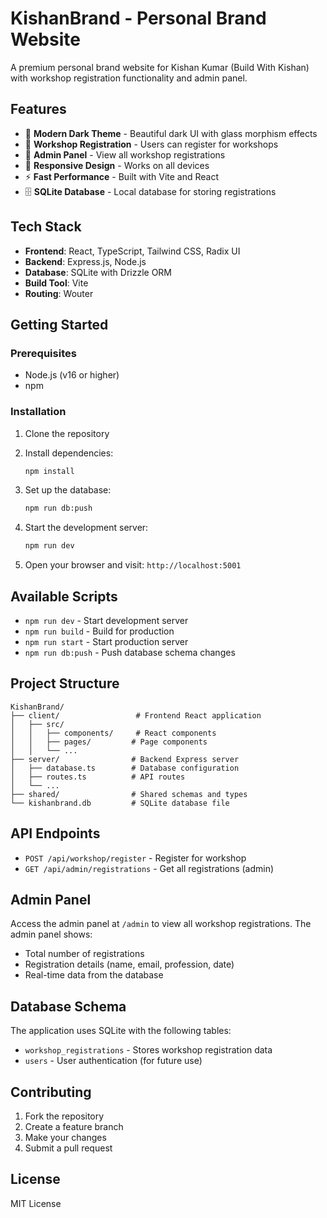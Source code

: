# KishanBrand - Personal Brand Website

A premium personal brand website for Kishan Kumar (Build With Kishan) with workshop registration functionality and admin panel.

## Features

- 🎨 **Modern Dark Theme** - Beautiful dark UI with glass morphism effects
- 📝 **Workshop Registration** - Users can register for workshops
- 🔐 **Admin Panel** - View all workshop registrations
- 📱 **Responsive Design** - Works on all devices
- ⚡ **Fast Performance** - Built with Vite and React
- 🗄️ **SQLite Database** - Local database for storing registrations

## Tech Stack

- **Frontend**: React, TypeScript, Tailwind CSS, Radix UI
- **Backend**: Express.js, Node.js
- **Database**: SQLite with Drizzle ORM
- **Build Tool**: Vite
- **Routing**: Wouter

## Getting Started

### Prerequisites
- Node.js (v16 or higher)
- npm

### Installation

1. Clone the repository
2. Install dependencies:
   ```bash
   npm install
   ```

3. Set up the database:
   ```bash
   npm run db:push
   ```

4. Start the development server:
   ```bash
   npm run dev
   ```

5. Open your browser and visit: `http://localhost:5001`

## Available Scripts

- `npm run dev` - Start development server
- `npm run build` - Build for production
- `npm run start` - Start production server
- `npm run db:push` - Push database schema changes

## Project Structure

```
KishanBrand/
├── client/                 # Frontend React application
│   ├── src/
│   │   ├── components/     # React components
│   │   ├── pages/         # Page components
│   │   └── ...
├── server/                # Backend Express server
│   ├── database.ts        # Database configuration
│   ├── routes.ts          # API routes
│   └── ...
├── shared/                # Shared schemas and types
└── kishanbrand.db         # SQLite database file
```

## API Endpoints

- `POST /api/workshop/register` - Register for workshop
- `GET /api/admin/registrations` - Get all registrations (admin)

## Admin Panel

Access the admin panel at `/admin` to view all workshop registrations. The admin panel shows:
- Total number of registrations
- Registration details (name, email, profession, date)
- Real-time data from the database

## Database Schema

The application uses SQLite with the following tables:
- `workshop_registrations` - Stores workshop registration data
- `users` - User authentication (for future use)

## Contributing

1. Fork the repository
2. Create a feature branch
3. Make your changes
4. Submit a pull request

## License

MIT License
